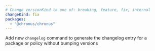 ```yaml
---
# Change versionKind to one of: breaking, feature, fix, internal
changeKind: fix
packages:
  - "@chronus/chronus"
---
```


Add new `changelog` command to generate the changelog entry for a package or policy without bumping versions
